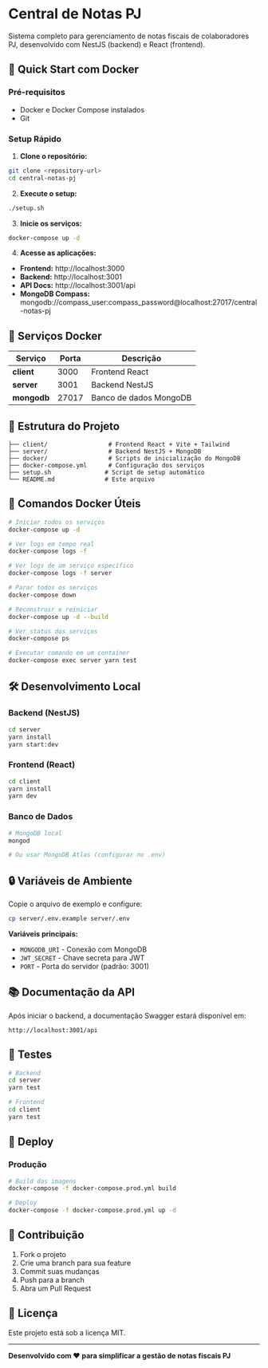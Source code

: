 # Central de Notas PJ

Sistema completo para gerenciamento de notas fiscais de colaboradores PJ, desenvolvido com NestJS (backend) e React (frontend).

## 🚀 Quick Start com Docker

### Pré-requisitos
- Docker e Docker Compose instalados
- Git

### Setup Rápido

1. **Clone o repositório:**
```bash
git clone <repository-url>
cd central-notas-pj
```

2. **Execute o setup:**
```bash
./setup.sh
```

3. **Inicie os serviços:**
```bash
docker-compose up -d
```

4. **Acesse as aplicações:**
- **Frontend:** http://localhost:3000
- **Backend:** http://localhost:3001
- **API Docs:** http://localhost:3001/api
- **MongoDB Compass:** mongodb://compass_user:compass_password@localhost:27017/central-notas-pj

## 🐳 Serviços Docker

| Serviço | Porta | Descrição |
|---------|-------|-----------|
| **client** | 3000 | Frontend React |
| **server** | 3001 | Backend NestJS |
| **mongodb** | 27017 | Banco de dados MongoDB |

## 📁 Estrutura do Projeto

```
├── client/                 # Frontend React + Vite + Tailwind
├── server/                 # Backend NestJS + MongoDB
├── docker/                 # Scripts de inicialização do MongoDB
├── docker-compose.yml      # Configuração dos serviços
├── setup.sh               # Script de setup automático
└── README.md              # Este arquivo
```

## 🔧 Comandos Docker Úteis

```bash
# Iniciar todos os serviços
docker-compose up -d

# Ver logs em tempo real
docker-compose logs -f

# Ver logs de um serviço específico
docker-compose logs -f server

# Parar todos os serviços
docker-compose down

# Reconstruir e reiniciar
docker-compose up -d --build

# Ver status dos serviços
docker-compose ps

# Executar comando em um container
docker-compose exec server yarn test
```

## 🛠️ Desenvolvimento Local

### Backend (NestJS)
```bash
cd server
yarn install
yarn start:dev
```

### Frontend (React)
```bash
cd client
yarn install
yarn dev
```

### Banco de Dados
```bash
# MongoDB local
mongod

# Ou usar MongoDB Atlas (configurar no .env)
```

## 🔒 Variáveis de Ambiente

Copie o arquivo de exemplo e configure:
```bash
cp server/.env.example server/.env
```

**Variáveis principais:**
- `MONGODB_URI` - Conexão com MongoDB
- `JWT_SECRET` - Chave secreta para JWT
- `PORT` - Porta do servidor (padrão: 3001)

## 📚 Documentação da API

Após iniciar o backend, a documentação Swagger estará disponível em:
```
http://localhost:3001/api
```

## 🧪 Testes

```bash
# Backend
cd server
yarn test

# Frontend
cd client
yarn test
```

## 🚀 Deploy

### Produção
```bash
# Build das imagens
docker-compose -f docker-compose.prod.yml build

# Deploy
docker-compose -f docker-compose.prod.yml up -d
```

## 🤝 Contribuição

1. Fork o projeto
2. Crie uma branch para sua feature
3. Commit suas mudanças
4. Push para a branch
5. Abra um Pull Request

## 📄 Licença

Este projeto está sob a licença MIT.

---

**Desenvolvido com ❤️ para simplificar a gestão de notas fiscais PJ**
